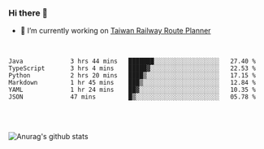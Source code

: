 ### Hi there 👋

- 🔭 I’m currently working on [Taiwan Railway Route Planner](https://github.com/Taiwan-Railway-Route-Planner)

<br/>

<!--START_SECTION:waka-->

```text
Java             3 hrs 44 mins   ███████░░░░░░░░░░░░░░░░░░   27.40 %
TypeScript       3 hrs 4 mins    █████▓░░░░░░░░░░░░░░░░░░░   22.53 %
Python           2 hrs 20 mins   ████▒░░░░░░░░░░░░░░░░░░░░   17.15 %
Markdown         1 hr 45 mins    ███▒░░░░░░░░░░░░░░░░░░░░░   12.84 %
YAML             1 hr 24 mins    ██▓░░░░░░░░░░░░░░░░░░░░░░   10.35 %
JSON             47 mins         █▒░░░░░░░░░░░░░░░░░░░░░░░   05.78 %
```

<!--END_SECTION:waka-->

<br/>
<br/>

![Anurag's github stats](https://github-readme-stats.vercel.app/api?username=DepickereSven&show_icons=true&theme=tokyonight)



<!--
**DepickereSven/DepickereSven** is a ✨ _special_ ✨ repository because its `README.md` (this file) appears on your GitHub profile.

Here are some ideas to get you started:

- 🔭 I’m currently working on ...
- 🌱 I’m currently learning ...
- 👯 I’m looking to collaborate on ...
- 🤔 I’m looking for help with ...
- 💬 Ask me about ...
- 📫 How to reach me: ...
- 😄 Pronouns: ...
- ⚡ Fun fact: ...
-->
